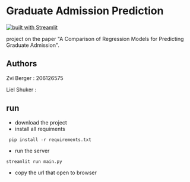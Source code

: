 # Graduate Admission Prediction
[![built with Streamlit](https://img.shields.io/badge/built%20with%20-Streamlit-brightgreen)](https://www.streamlit.io/)


project on the paper "A Comparison of Regression Models for Predicting Graduate Admission".

## Authors
Zvi Berger : 206126575

Liel Shuker : 

## run
- download the project
- install all requiments
```python
 pip install -r requirements.txt
```
- run the server
 ```'python
 streamlit run main.py
```
- copy the url that open to browser
